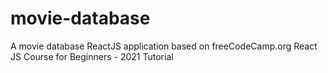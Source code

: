 # movie-database
A movie database ReactJS application based on freeCodeCamp.org React JS Course for Beginners - 2021 Tutorial
